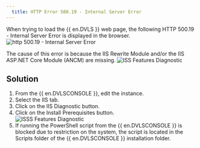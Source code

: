 ```yaml
---
  title: HTTP Error 500.19 - Internal Server Error
---
```

When trying to load the {{ en.DVLS }} web page, the following HTTP 500.19 - Internal Server Error is displayed in the browser.  
![http 500.19 - Internal Server Error](https://webdevolutions.azureedge.net/docs/en/kb/KB8102.png)  

The cause of this error is because the IIS Rewrite Module and/or the IIS ASP.NET Core Module (ANCM) are missing.
![ISS Features Diagnostic](https://webdevolutions.azureedge.net/docs/en/kb/KB8103.png)

## Solution

1. From the {{ en.DVLSCONSOLE }}, edit the instance.
1. Select the IIS tab.
1. Click on the IIS Diagnostic button.
1. Click on the Install Prerequisites button.  
![ISSS Features Diagnostic](https://webdevolutions.azureedge.net/docs/en/kb/KB8104.png)
1. If running the PowerShell script from the {{ en.DVLSCONSOLE }} is blocked due to restriction on the system, the script is located in the Scripts folder of the {{ en.DVLSCONSOLE }} installation folder.
